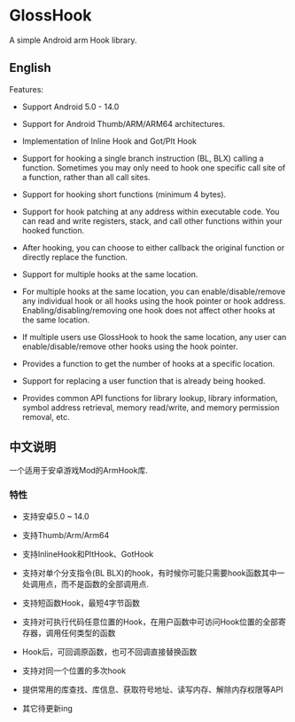 # GlossHook
A simple Android arm Hook library.

## English
Features:
- Support Android 5.0 - 14.0

- Support for Android Thumb/ARM/ARM64 architectures.

- Implementation of Inline Hook and Got/Plt Hook

- Support for hooking a single branch instruction (BL, BLX) calling a function. Sometimes you may only need to hook one specific call site of a function, rather than all call sites.

- Support for hooking short functions (minimum 4 bytes).

- Support for hook patching at any address within executable code. You can read and write registers, stack, and call other functions within your hooked function.

- After hooking, you can choose to either callback the original function or directly replace the function.

- Support for multiple hooks at the same location.

- For multiple hooks at the same location, you can enable/disable/remove any individual hook or all hooks using the hook pointer or hook address. Enabling/disabling/removing one hook does not affect other hooks at the same location.

- If multiple users use GlossHook to hook the same location, any user can enable/disable/remove other hooks using the hook pointer.

- Provides a function to get the number of hooks at a specific location.

- Support for replacing a user function that is already being hooked.

- Provides common API functions for library lookup, library information, symbol address retrieval, memory read/write, and memory permission removal, etc.

## 中文说明
一个适用于安卓游戏Mod的ArmHook库.

### 特性
* 支持安卓5.0 ~ 14.0

* 支持Thumb/Arm/Arm64

* 支持InlineHook和PltHook、GotHook

* 支持对单个分支指令(BL BLX)的hook，有时候你可能只需要hook函数其中一处调用点，而不是函数的全部调用点.

* 支持短函数Hook，最短4字节函数

* 支持对可执行代码任意位置的Hook，在用户函数中可访问Hook位置的全部寄存器，调用任何类型的函数

* Hook后，可回调原函数，也可不回调直接替换函数

* 支持对同一个位置的多次hook

* 提供常用的库查找、库信息、获取符号地址、读写内存、解除内存权限等API

* 其它待更新ing
